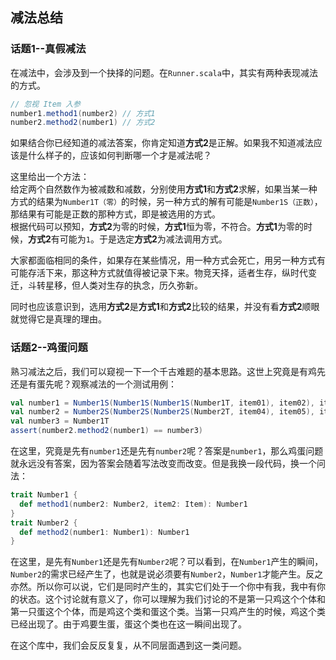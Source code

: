 ## 减法总结

### 话题1--真假减法
在减法中，会涉及到一个抉择的问题。在`Runner.scala`中，其实有两种表现减法的方式。
```scala
// 忽视 Item 入参
number1.method1(number2) // 方式1
number2.method2(number1) // 方式2
```
如果结合你已经知道的减法答案，你肯定知道**方式2**是正解。如果我不知道减法应该是什么样子的，应该如何判断哪一个才是减法呢？

这里给出一个方法：  
给定两个自然数作为被减数和减数，分别使用**方式1**和**方式2**求解，如果当某一种方式的结果为`Number1T（零）`的时候，另一种方式的解有可能是`Number1S（正数）`，那结果有可能是正数的那种方式，即是被选用的方式。  
根据代码可以预知，**方式2**为零的时候，**方式1**恒为零，不符合。**方式1**为零的时候，**方式2**有可能为`1`。于是选定**方式2**为减法调用方式。

大家都面临相同的条件，如果存在某些情况，用一种方式会死亡，用另一种方式有可能存活下来，那这种方式就值得被记录下来。物竞天择，适者生存，纵时代变迁，斗转星移，但人类对生存的执念，历久弥新。

同时也应该意识到，选用**方式2**是**方式1**和**方式2**比较的结果，并没有看**方式2**顺眼就觉得它是真理的理由。

### 话题2--鸡蛋问题
熟习减法之后，我们可以窥视一下一个千古难题的基本思路。这世上究竟是有鸡先还是有蛋先呢？观察减法的一个测试用例：
```scala
val number1 = Number1S(Number1S(Number1S(Number1T, item01), item02), item03)
val number2 = Number2S(Number2S(Number2S(Number2T, item04), item05), item06)
val number3 = Number1T
assert(number2.method2(number1) == number3)
```
在这里，究竟是先有`number1`还是先有`number2`呢？答案是`number1`，那么鸡蛋问题就永远没有答案，因为答案会随着写法改变而改变。但是我换一段代码，换一个问法：
```scala
trait Number1 {
  def method1(number2: Number2, item2: Item): Number1
}
trait Number2 {
  def method2(number1: Number1): Number1
}
```
在这里，是先有`Number1`还是先有`Number2`呢？可以看到，在`Number1`产生的瞬间，`Number2`的需求已经产生了，也就是说必须要有`Number2`，`Number1`才能产生。反之亦然。所以你可以说，它们是同时产生的，其实它们处于一个你中有我，我中有你的状态。这个讨论就有意义了，你可以理解为我们讨论的不是第一只鸡这个个体和第一只蛋这个个体，而是鸡这个类和蛋这个类。当第一只鸡产生的时候，鸡这个类已经出现了。由于鸡要生蛋，蛋这个类也在这一瞬间出现了。

在这个库中，我们会反反复复，从不同层面遇到这一类问题。